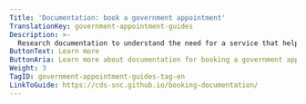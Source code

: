 ```yaml
---
Title: 'Documentation: book a government appointment'
TranslationKey: government-appointment-guides
Description: >-
  Research documentation to understand the need for a service that helps people book government appointments.
ButtonText: Learn more
ButtonAria: Learn more about documentation for booking a government appointment.
Weight: 3
TagID: government-appointment-guides-tag-en
LinkToGuide: https://cds-snc.github.io/booking-documentation/
---
```

